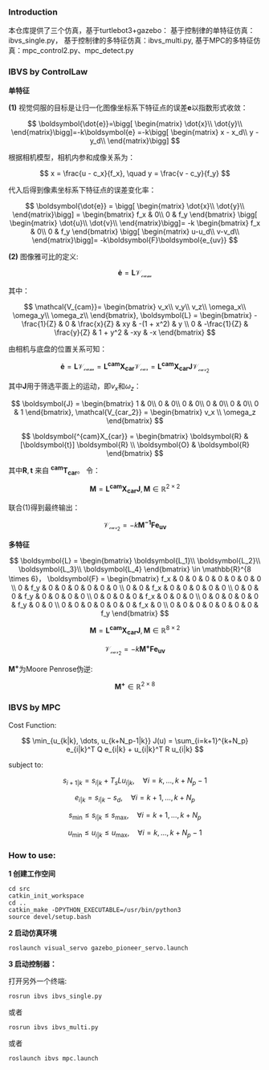 ### Introduction

本仓库提供了三个仿真，基于turtlebot3+gazebo：
基于控制律的单特征仿真：ibvs_single.py，
基于控制律的多特征仿真：ibvs_multi.py,
基于MPC的多特征仿真：mpc_control2.py、mpc_detect.py

### IBVS by ControlLaw

**单特征**

**(1)**
视觉伺服的目标是让归一化图像坐标系下特征点的误差$`\boldsymbol{e}`$以指数形式收敛：

$$
\boldsymbol{\dot{e}}=\bigg[ \begin{matrix}
\dot{x}\\
\dot{y}\\
\end{matrix}\bigg]=-k\boldsymbol{e}
=-k\bigg[ \begin{matrix}
x - x_d\\
y - y_d\\
\end{matrix}\bigg]
$$

根据相机模型，相机内参和成像关系为：

$$
x = \frac{u - c_x}{f_x}, \quad y = \frac{v - c_y}{f_y}
$$

代入后得到像素坐标系下特征点的误差变化率：

$$
\boldsymbol{\dot{e}} =
\bigg[ \begin{matrix}
\dot{x}\\
\dot{y}\\
\end{matrix}\bigg]
= \begin{bmatrix} f_x & 0\\
0 & f_y
\end{bmatrix}
\bigg[ \begin{matrix}
\dot{u}\\
\dot{v}\\
\end{matrix}\bigg]=
-k
\begin{bmatrix} f_x & 0\\
0 & f_y
\end{bmatrix}
\bigg[ \begin{matrix}
u-u_d\\
v-v_d\\
\end{matrix}\bigg]=
-k\boldsymbol{F}\boldsymbol{e_{uv}}
$$

**(2)**
图像雅可比的定义:

$$
\boldsymbol{\dot{e}}=\boldsymbol{L}\mathcal{V_{cam}}
$$

其中：

$$
\mathcal{V_{cam}}=
\begin{bmatrix}
v_x\\
v_y\\
v_z\\
\omega_x\\
\omega_y\\
\omega_z\\
\end{bmatrix},
\boldsymbol{L} = \begin{bmatrix}
-\frac{1}{Z} & 0 & \frac{x}{Z} & xy & -(1 + x^2) & y \\
0 & -\frac{1}{Z} & \frac{y}{Z} & 1 + y^2 & -xy & -x
\end{bmatrix}
$$

由相机与底盘的位置关系可知：

$$
\boldsymbol{\dot{e}} = \boldsymbol{L}\mathcal{V_{cam}} = \boldsymbol{L}\boldsymbol{{^{cam}X_{car}}}\mathcal{V_{car}}
 = \boldsymbol{L}\boldsymbol{{^{cam}X_{car}}}\boldsymbol{J} \mathcal{V_{car_2}}
$$

其中$`\boldsymbol{J}`$用于筛选平面上的运动，即$`v_x`$和$`\omega_z`$：

$$
\boldsymbol{J} = \begin{bmatrix}
1 & 0\\
0 & 0\\
0 & 0\\
0 & 0\\
0 & 0\\
0 & 1
\end{bmatrix},
\mathcal{V_{car_2}} =
\begin{bmatrix}
v_x \\
\omega_z
\end{bmatrix}
$$

$$
\boldsymbol{^{cam}X_{car}} = \begin{bmatrix}
\boldsymbol{R} & [\boldsymbol{t}] \boldsymbol{R} \\
\boldsymbol{O} & \boldsymbol{R}
\end{bmatrix}
$$

其中$`\boldsymbol{R},\boldsymbol{t}`$ 来自 $`\boldsymbol{^{cam}T_{car}}`$。
令：

$$
\boldsymbol{M} = \boldsymbol{L}\boldsymbol{{^{cam}X_{car}}}\boldsymbol{J} , \boldsymbol{M} \in \mathbb{R}^{2 \times 2}
$$

联合(1)得到最终输出：

$$
\mathcal{V_{car_2}} = -k\boldsymbol{M^{-1}}\boldsymbol{F}\boldsymbol{e_{uv}}
$$

**多特征**

$$
\boldsymbol{L} = \begin{bmatrix}
\boldsymbol{L_1}\\
\boldsymbol{L_2}\\
\boldsymbol{L_3}\\
\boldsymbol{L_4}
\end{bmatrix} \in \mathbb{R}^{8 \times 6}，
\boldsymbol{F} = 
\begin{bmatrix}
f_x & 0 & 0 & 0 & 0 & 0 & 0 & 0 \\
0 & f_y & 0 & 0 & 0 & 0 & 0 & 0 \\
0 & 0 & f_x & 0 & 0 & 0 & 0 & 0 \\
0 & 0 & 0 & f_y & 0 & 0 & 0 & 0 \\
0 & 0 & 0 & 0 & f_x & 0 & 0 & 0 \\
0 & 0 & 0 & 0 & 0 & f_y & 0 & 0 \\
0 & 0 & 0 & 0 & 0 & 0 & f_x & 0 \\
0 & 0 & 0 & 0 & 0 & 0 & 0 & f_y
\end{bmatrix}
$$

$$
\boldsymbol{M} = \boldsymbol{L}\boldsymbol{^{cam}X_{car}} \boldsymbol{J} , \boldsymbol{M} \in \mathbb{R}^{8 \times 2}
$$

$$
\mathcal{V_{car_2}} = -k\boldsymbol{M^{+}}\boldsymbol{F}\boldsymbol{e_{uv}}
$$

$`\boldsymbol{M^{+}}`$为Moore Penrose伪逆:

$$
\boldsymbol{M^{+}} \in \mathbb{R}^{2 \times 8}
$$

### IBVS by MPC

Cost Function:

$$
\min_{u_{k|k}, \dots, u_{k+N_p-1|k}} J(u) = \sum_{i=k+1}^{k+N_p} e_{i|k}^T Q e_{i|k} + u_{i|k}^T R u_{i|k}
$$

subject to:

$$
s_{i+1|k} = s_{i|k} + T_s L u_{i|k}, \quad \forall i = k, \dots, k+N_p-1
$$

$$
e_{i|k} = s_{i|k} - s_d, \quad \forall i = k+1, \dots, k+N_p
$$

$$
s_{\text{min}} \leq s_{i|k} \leq s_{\text{max}}, \quad \forall i = k+1, \dots, k+N_p
$$

$$
u_{\text{min}} \leq u_{i|k} \leq u_{\text{max}}, \quad \forall i = k, \dots, k+N_p-1
$$

### How to use:
**1 创建工作空间**
```
cd src
catkin_init_workspace
cd ..
catkin_make -DPYTHON_EXECUTABLE=/usr/bin/python3
source devel/setup.bash
```
**2 启动仿真环境**
```
roslaunch visual_servo gazebo_pioneer_servo.launch
```
**3 启动控制器：**

打开另外一个终端:
```
rosrun ibvs ibvs_single.py 
```
或者
```
rosrun ibvs ibvs_multi.py 
```
或者
```
roslaunch ibvs mpc.launch
```
